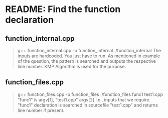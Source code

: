 # README: Find the function declaration

## function_internal.cpp
> g++ function_internal.cpp -o function_internal
> ./function_internal
> The inputs are hardcoded. You just have to run. As mentioned in example of the question, the pattern is searched and outputs the respective line number. KMP Algorithm is used for the purpose.

## function_files.cpp
> g++ function_files.cpp -o function_files
> ./function_files func1 test1.cpp
> "func1" is argv[1], "test1.cpp" argv[2] i.e., inputs that we require.
> "func1" declaration is searched in sourcefile "test1.cpp" and returns line number if present.
